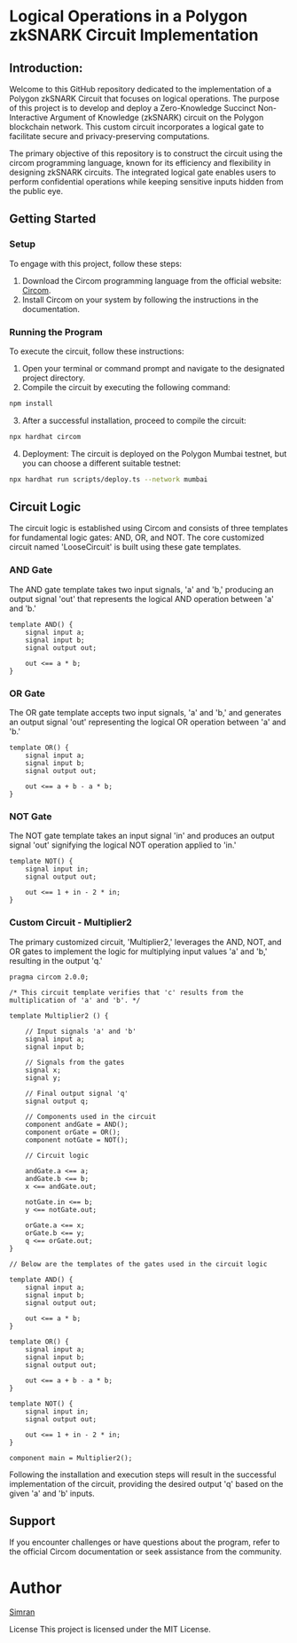 # Logical Operations in a Polygon zkSNARK Circuit Implementation

## Introduction:
Welcome to this GitHub repository dedicated to the implementation of a Polygon zkSNARK Circuit that focuses on logical operations. The purpose of this project is to develop and deploy a Zero-Knowledge Succinct Non-Interactive Argument of Knowledge (zkSNARK) circuit on the Polygon blockchain network. This custom circuit incorporates a logical gate to facilitate secure and privacy-preserving computations.

The primary objective of this repository is to construct the circuit using the circom programming language, known for its efficiency and flexibility in designing zkSNARK circuits. The integrated logical gate enables users to perform confidential operations while keeping sensitive inputs hidden from the public eye.

## Getting Started

### Setup

To engage with this project, follow these steps:

1. Download the Circom programming language from the official website: [Circom](https://www.circom.io/).
2. Install Circom on your system by following the instructions in the documentation.

### Running the Program

To execute the circuit, follow these instructions:

1. Open your terminal or command prompt and navigate to the designated project directory.
2. Compile the circuit by executing the following command:

```bash
npm install
```

3. After a successful installation, proceed to compile the circuit:

```bash
npx hardhat circom
```

4. Deployment: The circuit is deployed on the Polygon Mumbai testnet, but you can choose a different suitable testnet:

```bash
npx hardhat run scripts/deploy.ts --network mumbai
```

## Circuit Logic

The circuit logic is established using Circom and consists of three templates for fundamental logic gates: AND, OR, and NOT. The core customized circuit named 'LooseCircuit' is built using these gate templates.

### AND Gate

The AND gate template takes two input signals, 'a' and 'b,' producing an output signal 'out' that represents the logical AND operation between 'a' and 'b.'

```circom
template AND() {
    signal input a;
    signal input b;
    signal output out;

    out <== a * b;
}
```

### OR Gate

The OR gate template accepts two input signals, 'a' and 'b,' and generates an output signal 'out' representing the logical OR operation between 'a' and 'b.'

```circom
template OR() {
    signal input a;
    signal input b;
    signal output out;

    out <== a + b - a * b;
}
```

### NOT Gate

The NOT gate template takes an input signal 'in' and produces an output signal 'out' signifying the logical NOT operation applied to 'in.'

```circom
template NOT() {
    signal input in;
    signal output out;

    out <== 1 + in - 2 * in;
}
```

### Custom Circuit - Multiplier2

The primary customized circuit, 'Multiplier2,' leverages the AND, NOT, and OR gates to implement the logic for multiplying input values 'a' and 'b,' resulting in the output 'q.'

```circom
pragma circom 2.0.0;

/* This circuit template verifies that 'c' results from the multiplication of 'a' and 'b'. */

template Multiplier2 () {

    // Input signals 'a' and 'b'
    signal input a;
    signal input b;

    // Signals from the gates
    signal x;
    signal y;

    // Final output signal 'q'
    signal output q;

    // Components used in the circuit
    component andGate = AND();
    component orGate = OR();
    component notGate = NOT();

    // Circuit logic

    andGate.a <== a;
    andGate.b <== b;
    x <== andGate.out;

    notGate.in <== b;
    y <== notGate.out;

    orGate.a <== x;
    orGate.b <== y;
    q <== orGate.out;
}

// Below are the templates of the gates used in the circuit logic

template AND() {
    signal input a;
    signal input b;
    signal output out;

    out <== a * b;
}

template OR() {
    signal input a;
    signal input b;
    signal output out;

    out <== a + b - a * b;
}

template NOT() {
    signal input in;
    signal output out;

    out <== 1 + in - 2 * in;
}

component main = Multiplier2();
```

Following the installation and execution steps will result in the successful implementation of the circuit, providing the desired output 'q' based on the given 'a' and 'b' inputs.

## Support
If you encounter challenges or have questions about the program, refer to the official Circom documentation or seek assistance from the community.

# Author
[Simran](21bcs3832@cuchd.in)

License
This project is licensed under the MIT License.
